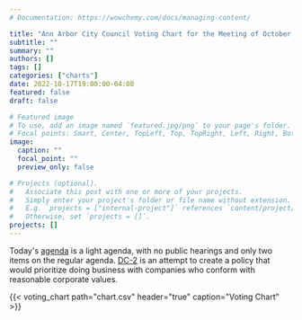 ```yaml
---
# Documentation: https://wowchemy.com/docs/managing-content/

title: "Ann Arbor City Council Voting Chart for the Meeting of October 17, 2022"
subtitle: ""
summary: ""
authors: []
tags: []
categories: ["charts"]
date: 2022-10-17T19:00:00-04:00
featured: false
draft: false

# Featured image
# To use, add an image named `featured.jpg/png` to your page's folder.
# Focal points: Smart, Center, TopLeft, Top, TopRight, Left, Right, BottomLeft, Bottom, BottomRight.
image:
  caption: ""
  focal_point: ""
  preview_only: false

# Projects (optional).
#   Associate this post with one or more of your projects.
#   Simply enter your project's folder or file name without extension.
#   E.g. `projects = ["internal-project"]` references `content/project/deep-learning/index.md`.
#   Otherwise, set `projects = []`.
projects: []
---
```


Today's [agenda](https://a2gov.legistar.com/MeetingDetail.aspx?ID=914282&GUID=6EA18D53-BC4C-4691-AD68-0E655A59661D&Options=info%7C&Search=) is a light agenda, with no public hearings and only two items on the regular agenda. [DC-2](https://a2gov.legistar.com/LegislationDetail.aspx?ID=5886800&GUID=46464B30-F7BD-420C-923E-D2FB9C0FD736&Options=&Search=) is an attempt to create a policy that would prioritize doing business with companies who conform with reasonable corporate values.

{{< voting_chart path="chart.csv" header="true" caption="Voting Chart" >}}
